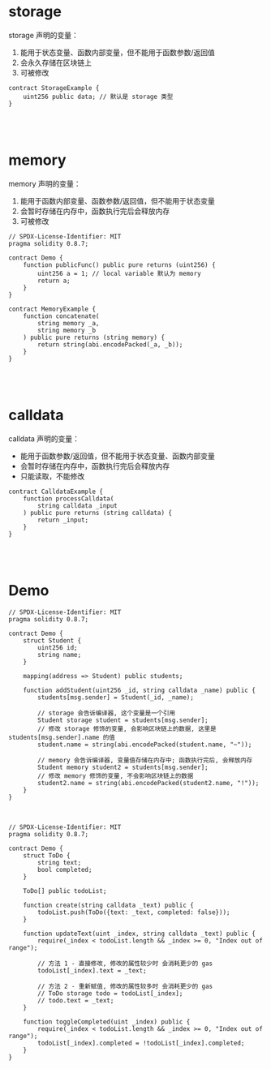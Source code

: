 # storage

storage 声明的变量：

1.  能用于状态变量、函数内部变量，但不能用于函数参数/返回值
2.  会永久存储在区块链上
3.  可被修改

```solidity
contract StorageExample {
    uint256 public data; // 默认是 storage 类型
}
```

<br><br>

# memory

memory 声明的变量：

1.  能用于函数内部变量、函数参数/返回值，但不能用于状态变量
2.  会暂时存储在内存中，函数执行完后会释放内存
3.  可被修改

```solidity
// SPDX-License-Identifier: MIT
pragma solidity 0.8.7;

contract Demo {
    function publicFunc() public pure returns (uint256) {
        uint256 a = 1; // local variable 默认为 memory
        return a;
    }
}
```

```solidity
contract MemoryExample {
    function concatenate(
        string memory _a,
        string memory _b
    ) public pure returns (string memory) {
        return string(abi.encodePacked(_a, _b));
    }
}
```

<br><br>

# calldata

calldata 声明的变量：

-   能用于函数参数/返回值，但不能用于状态变量、函数内部变量
-   会暂时存储在内存中，函数执行完后会释放内存
-   只能读取，不能修改

```solidity
contract CalldataExample {
    function processCalldata(
        string calldata _input
    ) public pure returns (string calldata) {
        return _input;
    }
}
```

<br><br>

# Demo

```solidity
// SPDX-License-Identifier: MIT
pragma solidity 0.8.7;

contract Demo {
    struct Student {
        uint256 id;
        string name;
    }

    mapping(address => Student) public students;

    function addStudent(uint256 _id, string calldata _name) public {
        students[msg.sender] = Student(_id, _name);

        // storage 会告诉编译器, 这个变量是一个引用
        Student storage student = students[msg.sender];
        // 修改 storage 修饰的变量, 会影响区块链上的数据, 这里是 students[msg.sender].name 的值
        student.name = string(abi.encodePacked(student.name, "~"));

        // memory 会告诉编译器, 变量值存储在内存中; 函数执行完后, 会释放内存
        Student memory student2 = students[msg.sender];
        // 修改 memory 修饰的变量, 不会影响区块链上的数据
        student2.name = string(abi.encodePacked(student2.name, "!"));
    }
}
```

<br>

```solidity
// SPDX-License-Identifier: MIT
pragma solidity 0.8.7;

contract Demo {
    struct ToDo {
        string text;
        bool completed;
    }

    ToDo[] public todoList;

    function create(string calldata _text) public {
        todoList.push(ToDo({text: _text, completed: false}));
    }

    function updateText(uint _index, string calldata _text) public {
        require(_index < todoList.length && _index >= 0, "Index out of range");

        // 方法 1 - 直接修改, 修改的属性较少时 会消耗更少的 gas
        todoList[_index].text = _text;

        // 方法 2 - 重新赋值, 修改的属性较多时 会消耗更少的 gas
        // ToDo storage todo = todoList[_index];
        // todo.text = _text;
    }

    function toggleCompleted(uint _index) public {
        require(_index < todoList.length && _index >= 0, "Index out of range");
        todoList[_index].completed = !todoList[_index].completed;
    }
}
```

<br>
